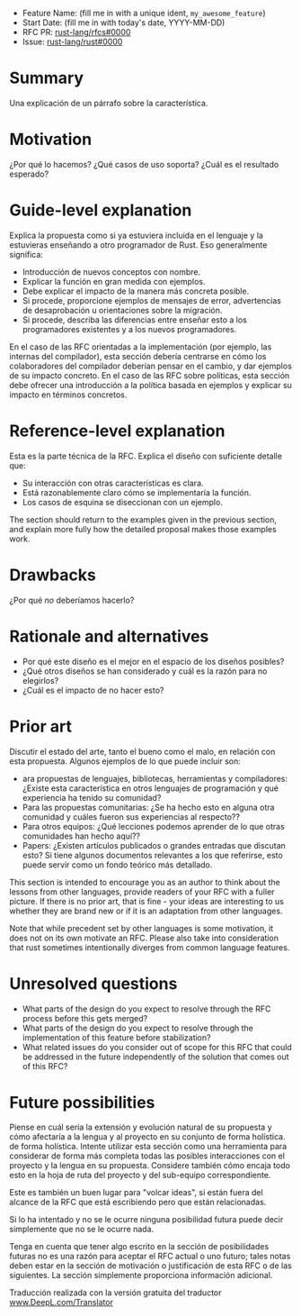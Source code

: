 - Feature Name: (fill me in with a unique ident, `my_awesome_feature`)
- Start Date: (fill me in with today's date, YYYY-MM-DD)
- RFC PR: [rust-lang/rfcs#0000](https://github.com/rust-lang/rfcs/pull/0000)
- Issue: [rust-lang/rust#0000](https://github.com/rust-lang/rust/issues/0000)

# Summary
[summary]: #summary

Una explicación de un párrafo sobre la característica.

# Motivation
[motivation]: #motivation

¿Por qué lo hacemos? ¿Qué casos de uso soporta? ¿Cuál es el resultado esperado?

# Guide-level explanation
[guide-level-explanation]: #guide-level-explanation

Explica la propuesta como si ya estuviera incluida en el lenguaje y la estuvieras enseñando a otro programador de Rust. Eso generalmente significa:

- Introducción de nuevos conceptos con nombre.
- Explicar la función en gran medida con ejemplos.
- Debe explicar el impacto de la manera más concreta posible.
- Si procede, proporcione ejemplos de mensajes de error, advertencias de desaprobación u orientaciones sobre la migración.
- Si procede, describa las diferencias entre enseñar esto a los programadores  existentes y a los nuevos programadores.

En el caso de las RFC orientadas a la implementación (por ejemplo, las internas del compilador), esta sección debería centrarse en cómo los colaboradores del compilador deberían pensar en el cambio, y dar ejemplos de su impacto concreto. En el caso de las RFC sobre políticas, esta sección debe ofrecer una introducción a la política basada en ejemplos y explicar su impacto en términos concretos.

# Reference-level explanation
[reference-level-explanation]: #reference-level-explanation

Esta es la parte técnica de la RFC. Explica el diseño con suficiente detalle que:

- Su interacción con otras características es clara.
- Está razonablemente claro cómo se implementaría la función.
- Los casos de esquina se diseccionan con un ejemplo.

The section should return to the examples given in the previous section, and explain more fully how the detailed proposal makes those examples work.

# Drawbacks
[drawbacks]: #drawbacks

¿Por qué *no* deberíamos hacerlo?

# Rationale and alternatives
[rationale-and-alternatives]: #rationale-and-alternatives

- Por qué este diseño es el mejor en el espacio de los diseños posibles?
- ¿Qué otros diseños se han considerado y cuál es la razón para no elegirlos?
- ¿Cuál es el impacto de no hacer esto?

# Prior art
[prior-art]: #prior-art

Discutir el estado del arte, tanto el bueno como el malo, en relación con esta propuesta.
Algunos ejemplos de lo que puede incluir son:

- ara propuestas de lenguajes, bibliotecas,  herramientas y compiladores: ¿Existe esta característica en otros lenguajes de programación y qué experiencia ha tenido su comunidad?
- Para las propuestas comunitarias: ¿Se ha hecho esto en alguna otra comunidad y cuáles fueron sus experiencias al respecto??
- Para otros equipos: ¿Qué lecciones podemos aprender de lo que otras comunidades han hecho aquí??
- Papers: ¿Existen artículos publicados o grandes entradas que discutan esto? Si tiene algunos documentos relevantes a los que referirse, esto puede servir como un fondo teórico más detallado.

This section is intended to encourage you as an author to think about the lessons from other languages, provide readers of your RFC with a fuller picture.
If there is no prior art, that is fine - your ideas are interesting to us whether they are brand new or if it is an adaptation from other languages.

Note that while precedent set by other languages is some motivation, it does not on its own motivate an RFC.
Please also take into consideration that rust sometimes intentionally diverges from common language features.

# Unresolved questions
[unresolved-questions]: #unresolved-questions

- What parts of the design do you expect to resolve through the RFC process before this gets merged?
- What parts of the design do you expect to resolve through the implementation of this feature before stabilization?
- What related issues do you consider out of scope for this RFC that could be addressed in the future independently of the solution that comes out of this RFC?

# Future possibilities
[future-possibilities]: #future-possibilities

Piense en cuál sería la extensión y evolución natural de su propuesta
y cómo afectaría a la lengua y al proyecto en su conjunto de forma holística.
de forma holística. Intente utilizar esta sección como una herramienta para considerar de forma más completa todas las posibles
interacciones con el proyecto y la lengua en su propuesta.
Considere también cómo encaja todo esto en la hoja de ruta del proyecto
y del sub-equipo correspondiente.

Este es también un buen lugar para "volcar ideas", si están fuera del alcance de la
RFC que está escribiendo pero que están relacionadas.

Si lo ha intentado y no se le ocurre ninguna posibilidad futura
puede decir simplemente que no se le ocurre nada.

Tenga en cuenta que tener algo escrito en la sección de posibilidades futuras
no es una razón para aceptar el RFC actual o uno futuro; tales notas deben estar
en la sección de motivación o justificación de esta RFC o de las siguientes.
La sección simplemente proporciona información adicional.

Traducción realizada con la versión gratuita del traductor www.DeepL.com/Translator
